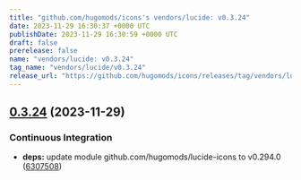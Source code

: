 ```yaml
---
title: "github.com/hugomods/icons's vendors/lucide: v0.3.24"
date: 2023-11-29 16:30:37 +0000 UTC
publishDate: 2023-11-29 16:30:59 +0000 UTC
draft: false
prerelease: false
name: "vendors/lucide: v0.3.24"
tag_name: "vendors/lucide/v0.3.24"
release_url: "https://github.com/hugomods/icons/releases/tag/vendors/lucide/v0.3.24"
---
```


## [0.3.24](https://github.com/hugomods/icons/compare/vendors/lucide/v0.3.23...vendors/lucide/v0.3.24) (2023-11-29)


### Continuous Integration

* **deps:** update module github.com/hugomods/lucide-icons to v0.294.0 ([6307508](https://github.com/hugomods/icons/commit/6307508809fab885da0fc5849fead5507c02e812))
